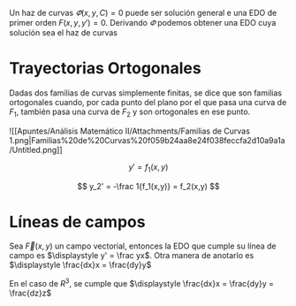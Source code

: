 Un haz de curvas $\varPhi(x,y,C) = 0$ puede ser solución general e una EDO de primer orden $F(x,y,y') = 0$. Derivando $\varPhi$ podemos obtener una EDO cuya solución sea el haz de curvas

# Trayectorias Ortogonales

Dadas dos familias de curvas simplemente finitas, se dice que son familias ortogonales cuando, por cada punto del plano por el que pasa una curva de $F_1$, también pasa una curva de $F_2$ y son ortogonales en ese punto.

![[Apuntes/Análisis Matemático II/Attachments/Familias de Curvas 1.png|Familias%20de%20Curvas%20f059b24aa8e24f038feccfa2d10a9a1a/Untitled.png]]

$$
y' = f_1(x,y)
$$

$$
y_2' = -\frac 1{f_1(x,y)} = f_2(x,y)
$$

# Líneas de campos

Sea $\vec F(x,y)$ un campo vectorial, entonces la EDO que cumple su línea de campo es $\displaystyle y' = \frac yx$. Otra manera de anotarlo es $\displaystyle \frac{dx}x = \frac{dy}y$

En el caso de $R^3$, se cumple que $\displaystyle \frac{dx}x = \frac{dy}y = \frac{dz}z$
